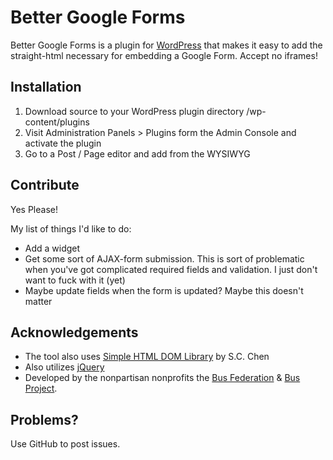 Better Google Forms
=============

Better Google Forms is a plugin for [WordPress](http://wordpress.org) that makes it easy to add the straight-html necessary for embedding a Google Form. Accept no iframes!

Installation
-------

1. Download source to your WordPress plugin directory /wp-content/plugins
2. Visit Administration Panels > Plugins form the Admin Console and activate the plugin
3. Go to a Post / Page editor and add from the WYSIWYG

Contribute
------------

Yes Please!

My list of things I'd like to do:

 * Add a widget
 * Get some sort of AJAX-form submission. This is sort of problematic when you've got complicated required fields and validation. I just don't want to fuck with it (yet)
 * Maybe update fields when the form is updated? Maybe this doesn't matter

Acknowledgements
------------

* The tool also uses [Simple HTML DOM Library](http://sourceforge.net/projects/simplehtmldom/) by S.C. Chen
* Also utilizes [jQuery](http://jquery.com/)
* Developed by the nonpartisan nonprofits the [Bus Federation](http://busfederation.com) & [Bus Project](http://busproject.org).

Problems?
------------

Use GitHub to post issues.
